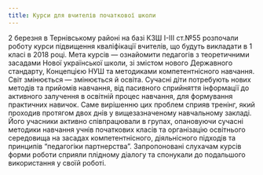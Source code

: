 ```yaml
---
title: Курси для вчителів початкової школи
---
```


2 березня в Тернівському районі на базі КЗШ І-ІІІ ст.№55 розпочали роботу курси підвищення кваліфікації вчителів, що будуть викладати в 1 класі в 2018 році. Мета курсів — ознайомити педагогів з теоретичними засадами Нової української школи, зі змістом нового Державного стандарту, Концепцією НУШ та методиками компетентнісного навчання. Світ змінюється — змінюється й освіта. Сучасні діти потребують нових методів та прийомів навчання, від пасивного сприйняття інформації до активного залучення в освітній процес навчання, для формування практичних навичок. Саме вирішенню цих проблем сприяв тренінг, який проходив протягом двох днів у вищезазначеному навчальному закладі. Його учасники активно співпрацювали в групах, опановуючи сучасні методики навчання учнів початкових класів та організацію освітнього середовища на засадах компетентнісного, діяльнісного підходів та принципів “педагогіки партнерства”. Запропоновані слухачам курсів форми роботи сприяли плідному діалогу та спонукали до подальшого використання у своїй роботі.

<slideshow id="_/72157692427023421" />
